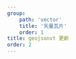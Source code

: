 ```yaml
---
group: 
    path: 'vector'
    title: '矢量瓦片'
    order: 1
title: geojsonvt 更新
order: 2
---
```

<code src="./demos/geojonsvt_update.tsx"></code>